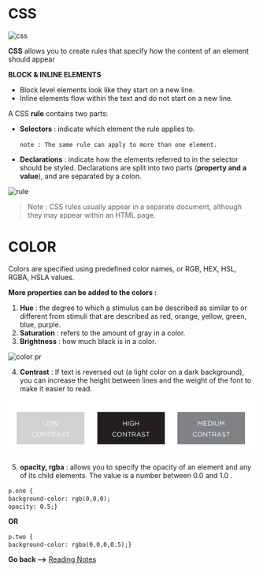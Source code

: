 # CSS

![css](https://744025.smushcdn.com/1245953/wp-content/uploads/2020/03/css-borders.jpg?lossy=1&strip=1&webp=1)

**CSS** allows you to create rules that specify how the content of an element should appear 

**BLOCK & INLINE ELEMENTS**
* Block level elements look like they start on a new line. 
* Inline elements flow within the text and do not start on a new line. 

A CSS **rule** contains two parts:
* **Selectors** : indicate which element the rule applies to.

    `note : The same rule can apply to more than one element. `

* **Declarations** : indicate how the elements referred to in the selector should be styled.
Declarations are split into two parts (**property and a value**), and are separated by a colon.

![rule](https://code.makery.ch/library/html-css/part3/css-rule.png)

> Note : CSS rules usually appear in a separate document, although they may appear within an HTML page.


# COLOR

Colors are specified using predefined color names, or RGB, HEX, HSL, RGBA, HSLA values.


**More properties can be added to the colors :**

1. **Hue** : the degree to which a stimulus can be described as similar to or different from stimuli that are described as red, orange, yellow, green, blue, purple.
2. **Saturation** : refers to the amount of gray in a color. 
3. **Brightness** : how much black is in a color.

![color pr](https://purple11.com/static/fed42130c194b0c240a4ec10408adf97/8282f/hsl-cover-2.png)

4. **Contrast** : If text is reversed out (a light color on a dark background), you can increase the height between lines and the weight of the font to make it easier to read.

![contrast](./img/Contrast.PNG)

5. **opacity, rgba** : allows you to
specify the opacity of an element and any of its child elements.
The value is a number between 0.0 and 1.0 .

```
p.one {
background-color: rgb(0,0,0);
opacity: 0.5;}
```
**OR**
```
p.two {
background-color: rgba(0,0,0,0.5);}
```
**Go back -->** [Reading Notes](https://aseel-dweedar.github.io/reading-notes/)